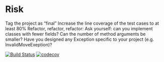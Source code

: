 # Risk

Tag the project as “final”
Increase the line coverage of the test cases to at least 80%
Refactor, refactor, refactor: Ask yourself: can you implement classes with fewer fields? Can the number of method arguments be smaller? Have you designed any Exception specific to your project (e.g. InvalidMoveExeption)?


[![Build Status](https://travis-ci.com/cmohr368/Risk.svg?branch=master)](https://travis-ci.com/cmohr368/Risk)
[![codecov](https://codecov.io/gh/alvinck55/Risk/branch/master/graph/badge.svg)](https://codecov.io/gh/alvinck55/Risk)
